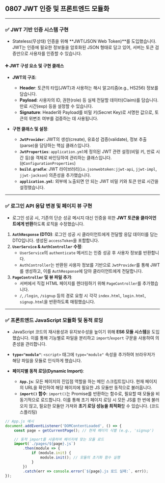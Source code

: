 ## 0807 JWT 인증 및 프론트엔드 모듈화

---

### ✅ JWT 기반 인증 시스템 구현

*   Stateless(무상태) 인증을 위해 **JWT(JSON Web Token)**를 도입했습니다. JWT는 인증에 필요한 정보들을 암호화된 JSON 형태로 담고 있어, 서버는 토큰 검증만으로 사용자를 인증할 수 있습니다.

#### ➕ JWT 구성 요소 및 구현 클래스

*   **JWT의 구조**:
    *   **Header**: 토큰의 타입(JWT)과 사용하는 해시 알고리즘(e.g., HS256) 정보를 담습니다.
    *   **Payload**: 사용자의 ID, 권한(role) 등 실제 전달할 데이터(Claim)를 담습니다. 만료 시간(exp) 등을 설정할 수 있습니다.
    *   **Signature**: Header와 Payload를 비밀 키(Secret Key)로 서명한 값으로, 토큰의 위변조 여부를 검증하는 데 사용됩니다.

*   **구현 클래스 및 설정**:
    *   **`JwtProvider`**: JWT의 생성(create), 유효성 검증(validate), 정보 추출(parse)을 담당하는 핵심 클래스입니다.
    *   **`JwtProperties`**: `application.yml`에 정의된 JWT 관련 설정(비밀 키, 만료 시간 등)을 객체로 바인딩하여 관리하는 클래스입니다. (`@ConfigurationProperties`)
    *   **`build.gradle`**: JWT 라이브러리(`io.jsonwebtoken:jjwt-api`, `jjwt-impl`, `jjwt-jackson`) 의존성을 추가했습니다.
    *   **`application.yml`**: 외부에 노출되면 안 되는 JWT 비밀 키와 토큰 만료 시간을 설정했습니다.

---

### ✅ 로그인 API 응답 변경 및 페이지 뷰 구현

*   로그인 성공 시, 기존의 단순 성공 메시지 대신 인증을 위한 **JWT 토큰을 클라이언트에게 반환**하도록 로직을 수정했습니다.

1.  **`AuthResponse` (DTO)**: 로그인 성공 시 클라이언트에게 전달할 응답 데이터를 담는 DTO입니다. 생성된 `accessToken`을 포함합니다.
2.  **`UserService` & `AuthController` 수정**:
    *   `UserService`의 `authenticate` 메서드는 인증 성공 후 사용자 정보를 반환합니다.
    *   `AuthController`는 반환된 사용자 정보를 기반으로 `JwtProvider`를 통해 JWT를 생성하고, 이를 `AuthResponse`에 담아 클라이언트에게 전달합니다.
3.  **`PageController` 및 뷰 파일 추가**:
    *   서버에서 직접 HTML 페이지를 렌더링하기 위해 `PageController`를 추가했습니다.
    *   `/`, `/login`, `/signup` 등의 경로 요청 시 각각 `index.html`, `login.html`, `signup.html`을 반환하도록 매핑했습니다.

---

### ✅ 프론트엔드 JavaScript 모듈화 및 동적 로딩

*   JavaScript 코드의 재사용성과 유지보수성을 높이기 위해 **ES6 모듈 시스템**을 도입했습니다. 이를 통해 기능별로 파일을 분리하고 `import`/`export` 구문을 사용하여 의존성을 관리합니다.

*   **`type="module"`**: `<script>` 태그에 `type="module"` 속성을 추가하여 브라우저가 해당 파일을 모듈로 인식하게 했습니다.

*   **페이지별 동적 로딩(Dynamic Import)**:
    *   **`App.js`**: 모든 페이지의 진입점 역할을 하는 메인 스크립트입니다. 현재 페이지의 URL을 확인하여 해당 페이지에 필요한 JS 모듈만 동적으로 불러옵니다.
    *   **`import()` 함수**: `import()`는 Promise를 반환하는 함수로, 필요할 때 모듈을 비동기적으로 로드합니다. 이를 통해 초기 페이지 로딩 시 모든 JS를 한 번에 불러오지 않고, 필요한 모듈만 가져와 **초기 로딩 성능을 최적화**할 수 있습니다. (코드 스플리팅)

```javascript
// App.js 예시
document.addEventListener('DOMContentLoaded', () => {
    const page = getCurrentPage(); // 현재 페이지 식별 (e.g., 'signup')

    // 동적 import를 사용하여 페이지에 맞는 모듈 로드
    import(`./pages/${page}.js`)
        .then(module => {
            if (module.init) {
                module.init(); // 모듈의 초기화 함수 실행
            }
        })
        .catch(err => console.error(`${page}.js 로드 실패:`, err));
});